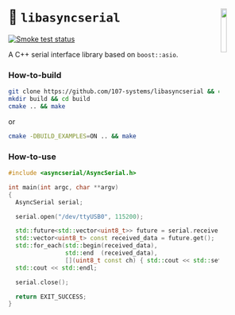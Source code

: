 <a href="https://107-systems.org/"><img align="right" src="https://raw.githubusercontent.com/107-systems/.github/main/logo/107-systems.png" width="15%"></a>
:floppy_disk: `libasyncserial`
==============================
[![Smoke test status](https://github.com/107-systems/libasyncserial/actions/workflows/smoke-test.yml/badge.svg)](https://github.com/107-systems/libasyncserial/actions/workflows/smoke-test.yml)

A C++ serial interface library based on `boost::asio`.

### How-to-build
```bash
git clone https://github.com/107-systems/libasyncserial && cd libasyncserial
mkdir build && cd build
cmake .. && make
```
or
```bash
cmake -DBUILD_EXAMPLES=ON .. && make
```

### How-to-use
```C++
#include <asyncserial/AsyncSerial.h>

int main(int argc, char **argv)
{
  AsyncSerial serial;

  serial.open("/dev/ttyUSB0", 115200);

  std::future<std::vector<uint8_t>> future = serial.receive(10);
  std::vector<uint8_t> const received_data = future.get();
  std::for_each(std::begin(received_data),
                std::end  (received_data),
                [](uint8_t const ch) { std::cout << std::setw(2) << std::setfill('0') << static_cast<size_t>(ch) << " "; });
  std::cout << std::endl;

  serial.close();

  return EXIT_SUCCESS;
}
```
